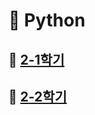 # 🐍 Python

## 📌 [2-1학기](https://github.com/lold2424/school_study/tree/main/Python/2-1)

## 📌 [2-2학기](https://github.com/lold2424/school_study/tree/main/Python/2-2)
